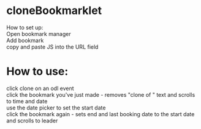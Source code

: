 # cloneBookmarklet
How to set up:\
Open bookmark manager\
Add bookmark\
copy and paste JS into the URL field

# How to use:
click clone on an odl event\
click the bookmark you've just made - removes "clone of " text and scrolls to time and date\
use the date picker to set the start date\
click the bookmark again - sets end and last booking date to the start date and scrolls to leader
